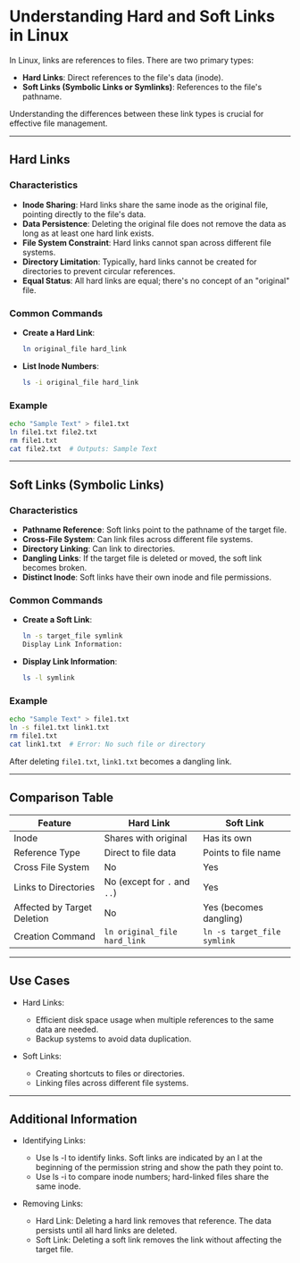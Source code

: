 # Understanding Hard and Soft Links in Linux
In Linux, links are references to files. There are two primary types:

- **Hard Links**: Direct references to the file's data (inode).
- **Soft Links (Symbolic Links or Symlinks)**: References to the file's pathname.

Understanding the differences between these link types is crucial for effective file management.

---

## Hard Links
### Characteristics
- **Inode Sharing**: Hard links share the same inode as the original file, pointing directly to the file's data.
- **Data Persistence**: Deleting the original file does not remove the data as long as at least one hard link exists.
- **File System Constraint**: Hard links cannot span across different file systems.
- **Directory Limitation**: Typically, hard links cannot be created for directories to prevent circular references.
- **Equal Status**: All hard links are equal; there's no concept of an "original" file.

### Common Commands
- **Create a Hard Link**:
	```bash
	ln original_file hard_link
	```
- **List Inode Numbers**:
	```bash
	ls -i original_file hard_link
	```

### Example
```bash
echo "Sample Text" > file1.txt
ln file1.txt file2.txt
rm file1.txt
cat file2.txt  # Outputs: Sample Text
```

---

## Soft Links (Symbolic Links)
### Characteristics
- **Pathname Reference**: Soft links point to the pathname of the target file.
- **Cross-File System**: Can link files across different file systems.
- **Directory Linking**: Can link to directories.
- **Dangling Links**: If the target file is deleted or moved, the soft link becomes broken.
- **Distinct Inode**: Soft links have their own inode and file permissions.

### Common Commands
- **Create a Soft Link**:
	```bash
	ln -s target_file symlink
	Display Link Information:
	```
- **Display Link Information**:
	```bash
	ls -l symlink
	```

### Example
```bash
echo "Sample Text" > file1.txt
ln -s file1.txt link1.txt
rm file1.txt
cat link1.txt  # Error: No such file or directory
```
After deleting `file1.txt`, `link1.txt` becomes a dangling link.

---

## Comparison Table
| Feature                     | Hard Link                    | Soft Link                   |
|-----------------------------|------------------------------|-----------------------------|
| Inode                       | Shares with original         | Has its own                 |
| Reference Type              | Direct to file data          | Points to file name         |
| Cross File System           | No                           | Yes                         |
| Links to Directories        | No (except for `.` and `..`) | Yes                         |
| Affected by Target Deletion | No                           | Yes (becomes dangling)      |
| Creation Command            | `ln original_file hard_link` | `ln -s target_file symlink` |

---

## Use Cases
- Hard Links:
	- Efficient disk space usage when multiple references to the same data are needed.
	- Backup systems to avoid data duplication.

- Soft Links:
	- Creating shortcuts to files or directories.
	- Linking files across different file systems.

---

## Additional Information
- Identifying Links:
	- Use ls -l to identify links. Soft links are indicated by an l at the beginning of the permission string and show the path they point to.
	- Use ls -i to compare inode numbers; hard-linked files share the same inode.

- Removing Links:
	- Hard Link: Deleting a hard link removes that reference. The data persists until all hard links are deleted.
	- Soft Link: Deleting a soft link removes the link without affecting the target file.